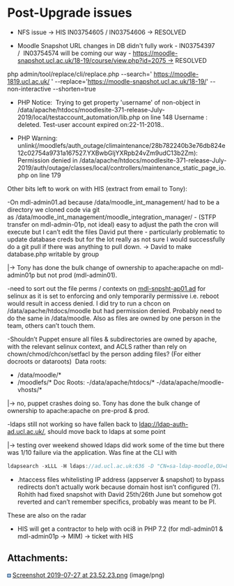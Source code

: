 # Post-Upgrade issues

-   NFS issue → HIS IN03754605 / IN03754606 → RESOLVED

-   Moodle Snapshot URL changes in DB didn't fully work - IN03754397 /  IN03754574 will be coming our way - https://moodle-snapshot.ucl.ac.uk/18-19/course/view.php?id=2075 -&gt; RESOLVED

php admin/tool/replace/cli/replace.php --search=' <https://moodle-1819.ucl.ac.uk/> ' --replace='<https://moodle-snapshot.ucl.ac.uk/18-19/>' --non-interactive --shorten=true

-   PHP Notice:  Trying to get property 'username' of non-object in /data/apache/htdocs/moodlesite-371-release-July-2019/local/testaccount\_automation/lib.php on line 148 Username :  deleted. Test-user account expired on:22-11-2018.. 

-   PHP Warning:  unlink(/moodlefs/auth\_outage/climaintenance/28b782240b3e76db824e12c02754a9731a167527.YXBwbGljYXRpb24vZm9udC13b2Zm): Permission denied in /data/apache/htdocs/moodlesite-371-release-July-2019/auth/outage/classes/local/controllers/maintenance\_static\_page\_io.php on line 179

Other bits left to work on with HIS (extract from email to Tony):

-On mdl-admin01.ad because /data/moodle\_int\_management/ had to be a directory we cloned code via git as /data/moodle\_int\_management/moodle\_integration\_manager/ - (STFP transfer on mdl-admin-01p, not ideal) easy to adjust the path the cron will execute but I can’t edit the files David put there - particularly problematic to update database creds but for the lot really as not sure I would successfully do a git pull if there was anything to pull down. → David to make database.php writable by group

|→ Tony has done the bulk change of ownership to apache:apache on mdl-admin01p but not prod (mdl-admin01).

-need to sort out the file perms / contexts on [mdl-snpsht-ap01.ad](http://mdl-snpsht-ap01.ad) for selinux as it is set to enforcing and only temporarily permissive i.e. reboot would result in access denied. I did try to run a chcon on /data/apache/htdocs/moodle but had permission denied. Probably need to do the same in /data/moodle. Also as files are owned by one person in the team, others can’t touch them. 

-Shouldn’t Puppet ensure all files & subdirectories are owned by apache, with the relevant selinux context, and ACLS rather than rely on chown/chmod/chcon/setfacl by the person adding files? (For either docroots or dataroots) 
Data roots:
- /data/moodle/\* 
- /moodlefs/\*
Doc Roots:
-/data/apache/htdocs/\*
-/data/apache/moodle-vhosts/\*

|→ no, puppet crashes doing so. Tony has done the bulk change of ownership to apache:apache on pre-prod & prod.

-ldaps still not working so have fallen back to <ldap://ldap-auth-ad.ucl.ac.uk/>, should move back to ldaps at some point

|→ testing over weekend showed ldaps did work some of the time but there was 1/10 failure via the application. Was fine at the CLI with

``` java
ldapsearch -xLLL -H ldaps://ad.ucl.ac.uk:636 -D "CN=sa-ldap-moodle,OU=LDAPAccounts,OU=Accounts,OU=Administration,DC=ad,DC=ucl,DC=ac,DC=uk" -W -b "OU=Accounts,DC=ad,DC=ucl,DC=ac,DC=uk" 'samaccountname=cceaabr' -d1
```

- .htaccess files whitelisting IP address (appserver & snapshot) to bypass redirects don’t actually work because domain host isn’t configured (?). Rohith had fixed snapshot with David 25th/26th June but somehow got reverted and can’t remember specifics, probably was meant to be PI.

These are also on the radar

-   HIS will get a contractor to help with oci8 in PHP 7.2 (for mdl-admin01 & mdl-admin01p -&gt; MIM) → ticket with HIS

## Attachments:

<img src="images/icons/bullet_blue.gif" width="8" height="8" /> [Screenshot 2019-07-27 at 23.52.23.png](attachments/120786341/120786578.png) (image/png)

